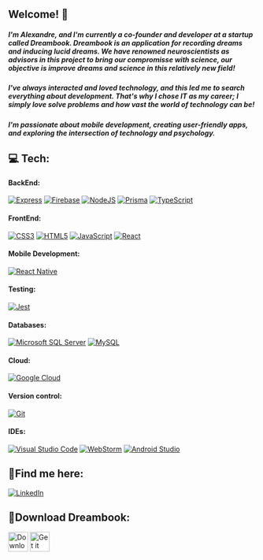## Welcome! 👋

#####  I'm Alexandre, and I'm currently a co-founder and developer at a startup called Dreambook. Dreambook is an application for recording dreams and inducing lucid dreams. We have renowned neuroscientists as advisors in this project to bring our compromisse with science, our objective is improve dreams and science in this relatively new field!

##### I've always interacted and loved technology, and this led me to search everything about development. That's why I chose IT as my career; I simply love solve problems and how vast the world of technology can be!

#####  I'm passionate about mobile development, creating user-friendly apps, and exploring the intersection of technology and psychology.

## 💻 Tech:

#### BackEnd:

[![Express](https://img.shields.io/badge/Express-000000?style=for-the-badge&logo=express&logoColor=white)](https://expressjs.com/)
[![Firebase](https://img.shields.io/badge/Firebase-red?style=for-the-badge&logo=firebase&logoColor=white)](https://firebase.google.com/)
[![NodeJS](https://img.shields.io/badge/node.js-6DA55F?style=for-the-badge&logo=node.js&logoColor=white)](https://nodejs.org/)
[![Prisma](https://img.shields.io/badge/Prisma-3982CE?style=for-the-badge&logo=Prisma&logoColor=white)](https://www.prisma.io/)
[![TypeScript](https://img.shields.io/badge/typescript-%23007ACC.svg?style=for-the-badge&logo=typescript&logoColor=white)](https://www.typescriptlang.org/)

#### FrontEnd:

[![CSS3](https://img.shields.io/badge/css3-%231572B6.svg?style=for-the-badge&logo=css3&logoColor=white)](https://developer.mozilla.org/en-US/docs/Web/CSS)
[![HTML5](https://img.shields.io/badge/html5-%23E34F26.svg?style=for-the-badge&logo=html5&logoColor=white)](https://developer.mozilla.org/en-US/docs/Web/Guide/HTML/HTML5)
[![JavaScript](https://img.shields.io/badge/javascript-%23323330.svg?style=for-the-badge&logo=javascript&logoColor=%23F7DF1E)](https://developer.mozilla.org/en-US/docs/Web/JavaScript)
[![React](https://img.shields.io/badge/react-%2320232a.svg?style=for-the-badge&logo=react&logoColor=%2361DAFB)](https://reactjs.org/)

#### Mobile Development:

[![React Native](https://img.shields.io/badge/React_Native-20232a?style=for-the-badge&logo=react&logoColor=61DAFB)](https://reactnative.dev/)

#### Testing:

[![Jest](https://img.shields.io/badge/Jest-%23C91522?style=for-the-badge&logo=Jest&logoColor=white)](https://jestjs.io/)

#### Databases:

[![Microsoft SQL Server](https://img.shields.io/badge/Microsoft%20SQL%20Server-CC2927?style=for-the-badge&logo=microsoft%20sql%20server&logoColor=white)](https://www.microsoft.com/en-us/sql-server)
[![MySQL](https://img.shields.io/badge/mysql-%2300f.svg?style=for-the-badge&logo=mysql&logoColor=white)](https://www.mysql.com/)

#### Cloud:

[![Google Cloud](https://img.shields.io/badge/Google_Cloud-4285F4?style=for-the-badge&logo=google-cloud&logoColor=white)](https://cloud.google.com/)

#### Version control:

[![Git](https://img.shields.io/badge/git-%23F05033.svg?style=for-the-badge&logo=git&logoColor=white)](https://git-scm.com/)

#### IDEs:

[![Visual Studio Code](https://img.shields.io/badge/Visual%20Studio%20Code-0078d7.svg?style=for-the-badge&logo=visual-studio-code&logoColor=white)](https://code.visualstudio.com/)
[![WebStorm](https://img.shields.io/badge/WebStorm-000000?style=for-the-badge&logo=WebStorm&logoColor=white)](https://www.jetbrains.com/webstorm/)
[![Android Studio](https://img.shields.io/badge/Android%20Studio-000000.svg?style=for-the-badge&logo=android-studio&logoColor=3DDC84)](https://developer.android.com/studio)

## 🙋Find me here:

[![LinkedIn](https://img.shields.io/badge/LinkedIn-%230077B5.svg?style=for-the-badge&logo=linkedin&logoColor=white)](https://www.linkedin.com/in/alexandrelpa)

## 📱Download Dreambook:

<a href="https://apps.apple.com/br/app/dreambook-di%C3%A1rio-de-sonhos/id6478346247"><img src="https://developer.apple.com/assets/elements/badges/download-on-the-app-store.svg" alt="Download on the App Store" height="40"></a>
<a href="https://play.google.com/store/apps/details?id=br.com.wibi.dreambook"><img src="https://play.google.com/intl/en_us/badges/static/images/badges/en_badge_web_generic.png" alt="Get it on Google Play" height="40"></a>
